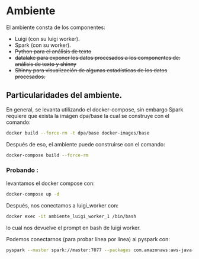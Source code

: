 # Ambiente
El ambiente consta de los componentes:
* Luigi (con su luigi worker).
* Spark (con su worker).
* ~~Python para el análisis de texto~~
* ~~datalake para exponer los datos procesados a los componentes de: análisis de texto y shinny~~
* ~~Shinny para visualización de algunas estadísticas de los datos procesados.~~

## Particularidades del ambiente.
En general, se levanta utilizando el docker-compose, sin embargo Spark requiere que exista la imágen dpa/base la cual se construye con el comando:
```bash
docker build --force-rm -t dpa/base docker-images/base
```
Después de eso, el ambiente puede construirse con el comando:
```bash
docker-compose build --force-rm
```

### Probando :
levantamos el docker compose con:
```bash
docker-compose up -d
```
Después, nos conectamos a luigi_worker con:
```bash
docker exec -it ambiente_luigi_worker_1 /bin/bash
```
lo cual nos devuelve el prompt en bash de luigi worker.

Podemos conectarnos (para probar línea por línea) al pyspark con:
```bash
pyspark --master spark://master:7077 --packages com.amazonaws:aws-java-sdk-pom:1.10.34,org.apache.hadoop:hadoop-aws:2.6.0
```
